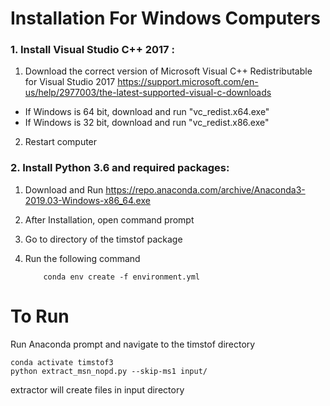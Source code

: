 # Installation For Windows Computers

### 1. Install Visual Studio C++ 2017 :
 1. Download the correct version of Microsoft Visual C++ Redistributable for Visual Studio 2017 https://support.microsoft.com/en-us/help/2977003/the-latest-supported-visual-c-downloads
 * If Windows is 64 bit, download and run  "vc_redist.x64.exe"
 * If Windows is 32 bit, download and run "vc_redist.x86.exe"
2. Restart computer

### 2. Install Python 3.6 and required packages:
1. Download and Run https://repo.anaconda.com/archive/Anaconda3-2019.03-Windows-x86_64.exe

3. After Installation, open command prompt
4. Go to directory of the timstof package
5. Run the following command
    ````
        conda env create -f environment.yml
    ````

# To Run
Run Anaconda prompt and navigate to the timstof directory 
```
conda activate timstof3
python extract_msn_nopd.py --skip-ms1 input/ 
```
extractor will create files in  input directory 
